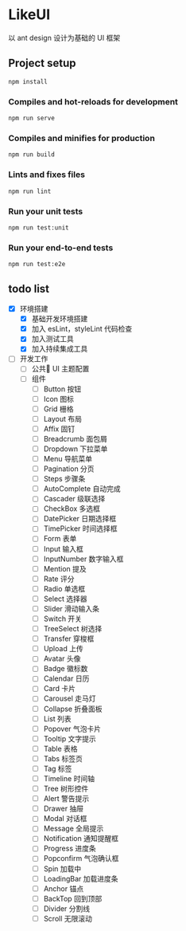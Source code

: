 # LikeUI

以 ant design 设计为基础的 UI 框架

## Project setup
```
npm install
```

### Compiles and hot-reloads for development
```
npm run serve
```

### Compiles and minifies for production
```
npm run build
```

### Lints and fixes files
```
npm run lint
```

### Run your unit tests
```
npm run test:unit
```

### Run your end-to-end tests
```
npm run test:e2e
```

## todo list

- [x] 环境搭建
  - [x] 基础开发环境搭建
  - [x] 加入 esLint，styleLint 代码检查
  - [x] 加入测试工具
  - [x] 加入持续集成工具
- [ ] 开发工作
  - [ ] 公共 UI 主题配置
  - [ ] 组件
    - [ ] Button 按钮
    - [ ] Icon  图标
    - [ ] Grid  栅格
    - [ ] Layout  布局
    - [ ] Affix 固钉
    - [ ] Breadcrumb  面包屑
    - [ ] Dropdown  下拉菜单
    - [ ] Menu  导航菜单
    - [ ] Pagination  分页
    - [ ] Steps 步骤条
    - [ ] AutoComplete  自动完成
    - [ ] Cascader  级联选择
    - [ ] CheckBox  多选框
    - [ ] DatePicker  日期选择框
    - [ ] TimePicker  时间选择框
    - [ ] Form  表单
    - [ ] Input 输入框
    - [ ] InputNumber 数字输入框
    - [ ] Mention 提及
    - [ ] Rate 评分
    - [ ] Radio 单选框
    - [ ] Select 选择器
    - [ ] Slider 滑动输入条
    - [ ] Switch 开关
    - [ ] TreeSelect 树选择
    - [ ] Transfer 穿梭框
    - [ ] Upload 上传
    - [ ] Avatar 头像
    - [ ] Badge 徽标数
    - [ ] Calendar 日历
    - [ ] Card 卡片
    - [ ] Carousel 走马灯
    - [ ] Collapse 折叠面板
    - [ ] List 列表
    - [ ] Popover 气泡卡片
    - [ ] Tooltip 文字提示
    - [ ] Table 表格
    - [ ] Tabs 标签页
    - [ ] Tag 标签
    - [ ] Timeline 时间轴
    - [ ] Tree 树形控件
    - [ ] Alert 警告提示
    - [ ] Drawer 抽屉
    - [ ] Modal 对话框
    - [ ] Message 全局提示
    - [ ] Notification 通知提醒框
    - [ ] Progress 进度条
    - [ ] Popconfirm 气泡确认框
    - [ ] Spin 加载中
    - [ ] LoadingBar 加载进度条
    - [ ] Anchor 锚点
    - [ ] BackTop 回到顶部
    - [ ] Divider 分割线
    - [ ] Scroll 无限滚动
